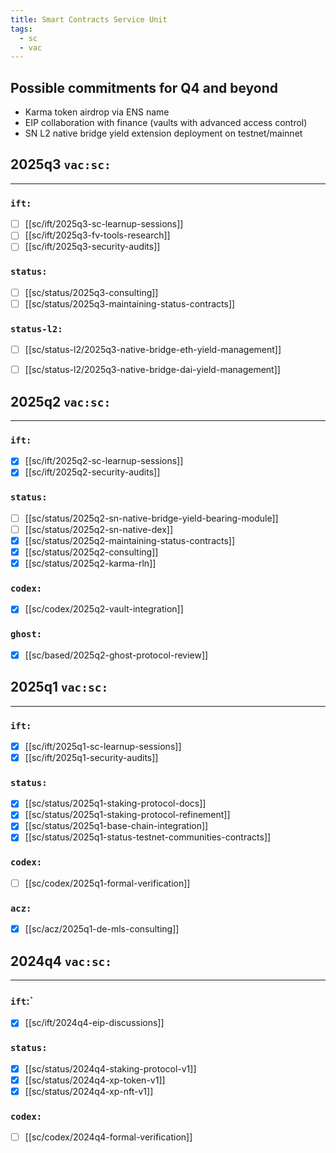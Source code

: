 ```yaml
---
title: Smart Contracts Service Unit
tags:
  - sc
  - vac
---
```



## Possible commitments for Q4 and beyond

- Karma token airdrop via ENS name
- EIP collaboration with finance (vaults with advanced access control)
- SN L2 native bridge yield extension deployment on testnet/mainnet


## 2025q3 `vac:sc:`
---

### `ift:`

- [ ] [[sc/ift/2025q3-sc-learnup-sessions]]
- [ ] [[sc/ift/2025q3-fv-tools-research]]
- [ ] [[sc/ift/2025q3-security-audits]]

### `status:`

- [ ] [[sc/status/2025q3-consulting]]
- [ ] [[sc/status/2025q3-maintaining-status-contracts]]

### `status-l2:`

- [ ] [[sc/status-l2/2025q3-native-bridge-eth-yield-management]]
- [ ] [[sc/status-l2/2025q3-native-bridge-dai-yield-management]]


## 2025q2 `vac:sc:`
---

### `ift:`

- [x] [[sc/ift/2025q2-sc-learnup-sessions]]
- [x] [[sc/ift/2025q2-security-audits]]

### `status:`

- [ ] [[sc/status/2025q2-sn-native-bridge-yield-bearing-module]]
- [ ] [[sc/status/2025q2-sn-native-dex]]
- [x] [[sc/status/2025q2-maintaining-status-contracts]]
- [x] [[sc/status/2025q2-consulting]]
- [x] [[sc/status/2025q2-karma-rln]]

### `codex:`

- [x] [[sc/codex/2025q2-vault-integration]]

### `ghost:`
- [x] [[sc/based/2025q2-ghost-protocol-review]]


## 2025q1 `vac:sc:`
---

### `ift:`
- [x] [[sc/ift/2025q1-sc-learnup-sessions]]
- [x] [[sc/ift/2025q1-security-audits]]

### `status:`
- [x] [[sc/status/2025q1-staking-protocol-docs]]
- [x] [[sc/status/2025q1-staking-protocol-refinement]]
- [x] [[sc/status/2025q1-base-chain-integration]]
- [x] [[sc/status/2025q1-status-testnet-communities-contracts]]

### `codex:`

- [ ] [[sc/codex/2025q1-formal-verification]]

### `acz:`
- [x] [[sc/acz/2025q1-de-mls-consulting]]


## 2024q4 `vac:sc:`
---

### `ift`:`
- [x] [[sc/ift/2024q4-eip-discussions]]


### `status:`
- [x] [[sc/status/2024q4-staking-protocol-v1]]
- [x] [[sc/status/2024q4-xp-token-v1]]
- [x] [[sc/status/2024q4-xp-nft-v1]]

### `codex:`

- [ ] [[sc/codex/2024q4-formal-verification]]
